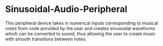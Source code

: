 # Sinusoidal-Audio-Peripheral
This peripheral device takes in numerical inputs corresponding to musical notes from code provided by the user and creates sinusoidal waveforms which can be converted to sound, thus allowing the user to create music with smooth transitions between notes.
